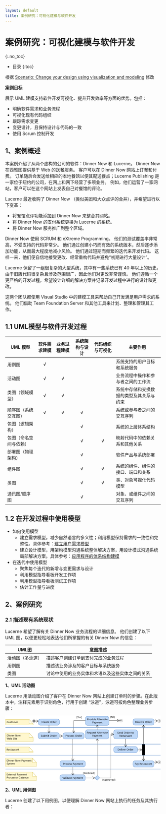 ```yaml
---
layout: default
title: 案例研究：可视化建模与软件开发
---
```


# 案例研究：可视化建模与软件开发
{:.no_toc}

* 目录
{:toc}

根据 [Scenario: Change your design using visualization and modeling](https://docs.microsoft.com/zh-cn/visualstudio/modeling/scenario-change-your-design-using-visualization-and-modeling?view=vs-2015)  修改

**案例目标**

展示 UML 建模支持软件开发可视化、提升开发效率等方面的优势。包括：

* 明确软件需求和业务流程
* 可视化现有代码组织
* 跟踪需求变更
* 变更设计，且保持设计与代码的一致
* 使用 Scrum 控制开发


## 1、案例概述

本案例介绍了从两个虚构的公司的软件：Dinner Now 和 Lucerne。 Dinner Now 在西雅图提供基于 Web 的送餐服务。 客户可以在 Dinner Now 网站上订餐和付费。 订单随后会发送给相应的本地餐馆以便其配送餐点；Lucerne Publishing 是一家位于纽约的公司，在网上和网下经营了多项业务。 例如，他们运营了一家网站，客户可以在这个网站上发表自己对餐馆的评论。

Lucerne 最近收购了 Dinner Now （类似美团和大众点评的合并），并希望进行以下变革：

* 将餐馆点评功能添加到 Dinner Now 来整合其网站。
* 将 Dinner Now 的支付系统更换为 Lucerne 的系统。
* 将 Dinner Now 服务推广到整个区域。

Dinner Now 使用 SCRUM 和 eXtreme Programming。 他们的测试覆盖率非常高，不受支持的代码非常少。 他们通过创建小巧而有效的系统版本，然后逐步添加功能，从而最大程度地减小风险。 他们通过短期而频繁的迭代来开发代码。 这样一来，他们便自信地接受更改、经常重构代码并避免“初期进行大量设计”。

Lucerne 保留了一组很复杂的大型系统，其中有一些系统已有 40 年以上的历史。 由于旧版代码很复杂且涉及范围很广，因此他们对更改非常谨慎。 他们遵循一个更严格的开发过程，希望设计详细的解决方案并记录开发过程中进行的设计和更改。

这两个团队都使用 Visual Studio 中的建模工具来帮助自己开发满足用户需求的系统。 他们借助 Team Foundation Server 和其他工具来计划、整理和管理其工作。

## 1.1 UML模型与软件开发过程

| UML 模型 | 软件需求建模 | 业务过程建模 | 系统架构与设计 | 代码组织与可视化 |主要作用|
|---------|:-----------:|:-----------:|:-------------:|:---------------:|------|
| 用例图  | √ | | | | 系统支持的用户目标和系统服务 |
| 活动图  | √ | √ | | | 业务流程中操作和参与者之间的工作流 |
| 类图（领域模型） | √ | √ | | | 系统中存储和交换数据的类型及其关系与约束 |
| 顺序图（系统交互图） | √ | √ | √ | | 系统或参与者之间的交互序列 |
| 包图（逻辑架构） | | | √ | | 系统的上层体系结构 |
| 包图（命名空间与依赖） | | | √ | √ | 映射代码中的依赖关系和其他关系 |
| 部署图（物理架构） | | | √ | | 软件产品与系统部署 |
| 组件图 | | | √ | √ | 系统的组件、组件的接口、端口和关系 |
| 类图 |  |  | √ | √ | 类、对象可视化代码模型 |
| 通讯图/顺序图 |  |  | √ | | 对象、或组件之间的交互序列 |

## 1.2 在开发过程中使用模型

* 如何使用模型
    - 建立需求模型，减少自然语言的多义性；利用模型保持需求的一致性和完整性。具体参考：[建立用户需求模型](https://docs.microsoft.com/zh-cn/visualstudio/modeling/model-user-requirements?view=vs-2015)
    - 建立设计模型，用架构模型沟通系统整体解决方案，用设计模式沟通系统局部解决方案。具体参考：[应用程序的体系结构建模](https://docs.microsoft.com/zh-cn/visualstudio/modeling/model-your-app-s-architecture?view=vs-2015)
* 在迭代中使用模型
    - 聚焦每个迭代的新增与变更需求与设计
    - 利用模型指导看板开发工作项
    - 利用模型指导看板测试工作项
    - 估计工作量与进度

## 2、案例研究

### 2.1 描述现有系统现状

Lucerne 希望了解有关 Dinner Now 业务流程的详细信息。 他们创建了以下 UML 图，以便更轻松地表达他们所掌握的有关 Dinner Now 的信息：

| UML图 | 意图描述 |
|------|-------|
| 活动图（多泳道） | 描述客户创建订单到支付完成的业务过程 |
| 用例图 | 描述该业务涉及的客户目标与系统服务 |
| 类图 | 讨论中使用的业务实体和术语以及这些实体之间的关系 |

**1、UML 活动图**

Lucerne 用活动图介绍了客户在 Dinner Now 网站上创建订单时的步骤。在此版本中，注释元素用于识别角色，行用于创建 “泳道”，泳道可按角色整理业务步骤：

![](images/modeling-demo/uml-dinnernowprocess.png)

**2、UML 用例图**

Lucerne 创建了以下用例图，以便理解 Dinner Now 网站上执行的任务及其执行者：





